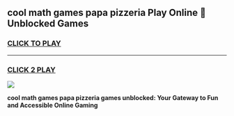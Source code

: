 
## cool math games papa pizzeria Play Online 👋 Unblocked Games
<h3>
<a href="https://news.freeplayer.one?title=cool_math_games_papa_pizzeria&ref=17CMG">CLICK TO PLAY</a></h3>
<hr>

<h3>
<a href="https://news.freeplayer.one?title=cool_math_games_papa_pizzeria&ref=17CMG">CLICK 2 PLAY</a>
  
</h3>

<a href="https://news.freeplayer.one?title=cool_math_games_papa_pizzeria&ref=17CMG/"><img src="https://clearcache.store/games.png"></a>


**cool math games papa pizzeria games unblocked: Your Gateway to Fun and Accessible Online Gaming**

